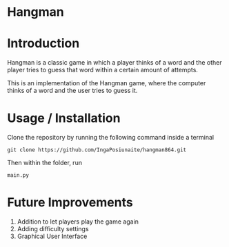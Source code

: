 # Hangman


# Introduction

Hangman is a classic game in which a player thinks of a word and the other player tries to guess that word within a certain amount of attempts.

This is an implementation of the Hangman game, where the computer thinks of a word and the user tries to guess it. 

# Usage / Installation 

Clone the repository by running the following command inside a terminal

```
git clone https://github.com/IngaPosiunaite/hangman864.git 
```

Then within the folder, run 

```
main.py
```

# Future Improvements 

1. Addition to let players play the game again 
2. Adding difficulty settings 
3. Graphical User Interface
